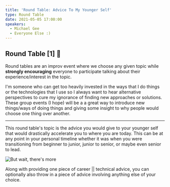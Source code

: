 ```yaml
---
title: 'Round Table: Advice To My Younger Self'
type: Round Table
date: 2021-05-05 17:00:00
speakers:
  - Michael Gee
  - Everyone Else :)
---
```


## Round Table [1] 🎉

Round tables are an improv event where we choose any given topic while **strongly encouraging** everyone to participate talking about their experience/interest in the topic.

I'm someone who can get too heavily invested in the ways that I do things or the technologies that I use so I always want to hear alternative perspectives to cure my ignorance of finding new approaches or solutions. These group events (I hope) will be a a great way to introduce new things/ways of doing things and giving some insight to why people would choose one thing over another.

---

This round table's topic is the advice you would give to your younger self that would drastically accelerate you to where you are today. This can be at any point in your personal timeline whether it was when you were transitioning from beginner to junior, junior to senior, or maybe even senior to lead.

![But wait, there's more](https://media.giphy.com/media/9V1F9o1pBjsxFzHzBr/giphy.gif)

Along with providing one piece of career || technical advice, you can optionally also throw in a piece of advice involving anything else of your choice.
